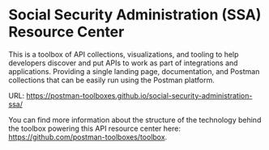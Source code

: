 # Social Security Administration (SSA) Resource Center
This is a toolbox of API collections, visualizations, and tooling to help developers discover and put APIs to work as part of integrations and applications. Providing a single landing page, documentation, and Postman collections that can be easily run using the Postman platform.

URL: https://postman-toolboxes.github.io/social-security-administration-ssa/

You can find more information about the structure of the technology behind the toolbox powering this API resource center here: https://github.com/postman-toolboxes/toolbox.
